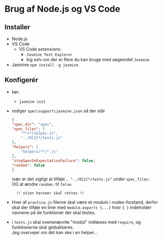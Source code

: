 # Brug af Node.js og VS Code

## Installer

* Node.js
* VS Code
    * VS Code extensions:
        * `Jasmine Test Explorer`
        * kig selv om der er flere du kan bruge med søgeordet `Jasmine`
* Jasmine `npm install -g jasmine`

## Konfigerér

* kør:
    * `jasmine init`

* rediger  `spec\support\jasmine.json` så der står 
    ```json
    {
    "spec_dir": "spec",
    "spec_files": [
        "**/*[sS]pec.js",
        "../0[2]*/tests.js"
    ],
    "helpers": [
        "helpers/**/*.js"
    ],
    "stopSpecOnExpectationFailure": false,
    "random": false
    }
    ```
    især er det vigtigt at tilføje `, "../0[2]*/tests.js"` under `spec_files:`  
OG at ændre `random:` til `false`.

        !! stien herover skal rettes !!

* Hver af `practice.js` filerne skal være et _module_ i nodes-forstand, derfor skal der tilføje en linie med `module.exports {...}` hvor `{ }` indeholder navnene på de funktioner der skal testes.

* i `tests.js` skal ovensnævnte "modul" indlæses med `require`, og funktionerne skal globaliseres.  
    Jeg overvejer om det kan ske i en helper...

